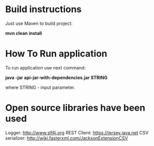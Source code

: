 # Build instructions

Just use Maven to build project:

**mvn clean install**

# How To Run application

To run application use next command:

**java -jar api-jar-with-dependencies.jar STRING**

where STRING - input parameter.

# Open source libraries have been used

Logger: http://www.slf4j.org 
REST Client: https://jersey.java.net
CSV serializer: http://wiki.fasterxml.com/JacksonExtensionCSV
